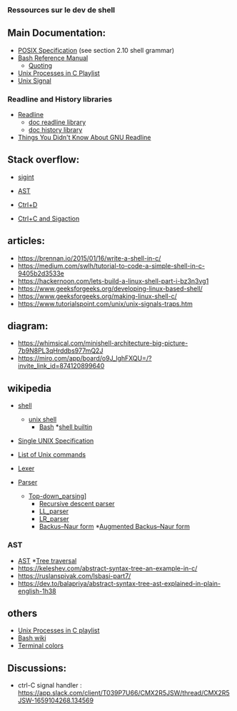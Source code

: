 ### Ressources sur le dev de shell

## Main Documentation:

* [POSIX Specification](https://pubs.opengroup.org/onlinepubs/9699919799/utilities/V3_chap02.html) (see section 2.10 shell grammar)
* [Bash Reference Manual](https://www.gnu.org/savannah-checkouts/gnu/bash/manual/bash.html)
    * [Quoting](https://www.gnu.org/software/bash/manual/html_node/Quoting.html#Quoting)
* [Unix Processes in C Playlist](https://www.youtube.com/playlist?list=PLfqABt5AS4FkW5mOn2Tn9ZZLLDwA3kZUY)
* [Unix Signal](https://www.linuxtricks.fr/wiki/signaux-unix-unix-signals)

### Readline and History libraries

* [Readline](https://tiswww.cwru.edu/php/chet/readline/rltop.html)
    * [doc readline library](https://tiswww.case.edu/php/chet/readline/readline.html)
    * [doc history library](https://tiswww.case.edu/php/chet/readline/history.html)
* [Things You Didn't Know About GNU Readline](https://twobithistory.org/2019/08/22/readline.html)

## Stack overflow:

* [sigint](https://stackoverflow.com/questions/16828378/readline-get-a-new-prompt-on-sigint)

* [AST](https://stackoverflow.com/questions/21150454/representing-an-abstract-syntax-tree-in-c)

* [Ctrl+D](https://stackoverflow.com/questions/1516122/how-to-capture-controld-signal)
* [Ctrl+C and Sigaction](https://stackoverflow.com/questions/11465148/using-sigaction-c)

## articles:

* https://brennan.io/2015/01/16/write-a-shell-in-c/
* https://medium.com/swlh/tutorial-to-code-a-simple-shell-in-c-9405b2d3533e
* https://hackernoon.com/lets-build-a-linux-shell-part-i-bz3n3vg1
* https://www.geeksforgeeks.org/developing-linux-based-shell/
* https://www.geeksforgeeks.org/making-linux-shell-c/
* https://www.tutorialspoint.com/unix/unix-signals-traps.htm

## diagram:

* https://whimsical.com/minishell-architecture-big-picture-7b9N8PL3qHrddbs977mQ2J
* https://miro.com/app/board/o9J_lghFXQU=/?invite_link_id=874120899640

## wikipedia

* [shell](https://en.wikipedia.org/wiki/Shell_(computing))
    * [unix shell](https://en.wikipedia.org/wiki/Unix_shell)
        * [Bash](https://en.wikipedia.org/wiki/Bash_(Unix_shell))
    *[shell builtin](https://en.wikipedia.org/wiki/Shell_builtin)
* [Single UNIX Specification](https://en.wikipedia.org/wiki/Single_UNIX_Specification)
* [List of Unix commands](https://en.wikipedia.org/wiki/List_of_Unix_commands)

* [Lexer](https://en.wikipedia.org/wiki/Lexical_analysis)
* [Parser](https://en.wikipedia.org/wiki/Parsing#Parser)
    * [Top-down_parsing](https://en.wikipedia.org/wiki/Top-down_parsing)]
        * [Recursive descent parser](https://en.wikipedia.org/wiki/Recursive_descent_parser)
        * [LL_parser](https://en.wikipedia.org/wiki/LL_parser)
        * [LR_parser](https://en.wikipedia.org/wiki/LR_parser)
        * [Backus–Naur form](https://en.wikipedia.org/wiki/Backus%E2%80%93Naur_form)
            *[Augmented Backus–Naur form](https://en.wikipedia.org/wiki/Augmented_Backus%E2%80%93Naur_form)

### AST

* [AST](https://en.wikipedia.org/wiki/Abstract_syntax_tree)
    *[Tree traversal](https://en.wikipedia.org/wiki/Tree_traversal)
* https://keleshev.com/abstract-syntax-tree-an-example-in-c/
* https://ruslanspivak.com/lsbasi-part7/
* https://dev.to/balapriya/abstract-syntax-tree-ast-explained-in-plain-english-1h38

## others

* [Unix Processes in C playlist](https://www.youtube.com/playlist?list=PLfqABt5AS4FkW5mOn2Tn9ZZLLDwA3kZUY)
* [Bash wiki](https://wiki.bash-hackers.org/syntax/basicgrammar)
* [Terminal colors](https://chrisyeh96.github.io/2020/03/28/terminal-colors.html)

## Discussions:
* ctrl-C signal handler : https://app.slack.com/client/T039P7U66/CMX2R5JSW/thread/CMX2R5JSW-1659104268.134569
